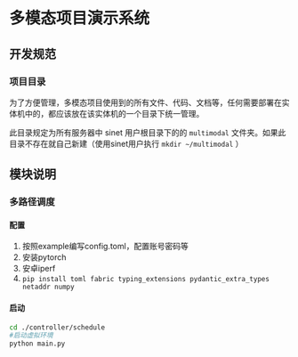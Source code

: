 # 多模态项目演示系统

## 开发规范
### 项目目录

为了方便管理，多模态项目使用到的所有文件、代码、文档等，任何需要部署在实体机中的，都应该放在该实体机的一个目录下统一管理。

此目录规定为所有服务器中 sinet 用户根目录下的的 `multimodal` 文件夹。如果此目录不存在就自己新建（使用sinet用户执行 `mkdir ~/multimodal` ）

## 模块说明
### 多路径调度
#### 配置
1. 按照example编写config.toml，配置账号密码等
3. 安装pytorch
4. 安卓iperf
2. `pip install toml fabric typing_extensions pydantic_extra_types netaddr numpy`
#### 启动
```bash
cd ./controller/schedule
#启动虚拟环境
python main.py
```
